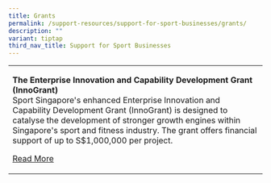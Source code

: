 ```yaml
---
title: Grants
permalink: /support-resources/support-for-sport-businesses/grants/
description: ""
variant: tiptap
third_nav_title: Support for Sport Businesses
---
```

<table style="minWidth: 25px">
<colgroup>
<col>
</colgroup>
<tbody>
<tr>
<td rowspan="1" colspan="1">
<p><strong>The Enterprise Innovation and Capability Development Grant (InnoGrant)</strong>
<br>Sport Singapore's enhanced Enterprise Innovation and Capability Development
Grant (InnoGrant) is designed to catalyse the development of stronger growth
engines within Singapore's sport and fitness industry. The grant offers
financial support of up to S$1,000,000 per project.</p>
<p><a href="/support-resources/support-for-sport-businesses/grants/the-enterprise-innovation-and-capability/" rel="noopener noreferrer nofollow" target="_blank">Read More</a>
</p>
</td>
</tr>
</tbody>
</table>
<h4></h4>
<p></p>